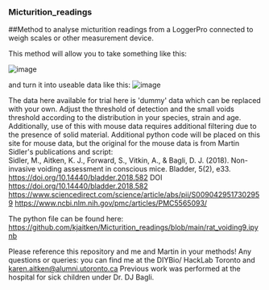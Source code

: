 ### Micturition_readings
##Method to analyse micturition readings from a LoggerPro connected to weigh scales or other measurement device. 

This method will allow you to take something like this: 

![image](https://github.com/kjaitken/Micturition_readings/assets/13381429/a8ee7988-f660-4593-be24-b2e530d64acc)

and turn it into useable data like this: 
![image](https://github.com/kjaitken/Micturition_readings/assets/13381429/43a73541-70d0-4abe-9141-d5bb4eaed1ef)

The data here available for trial here is 'dummy' data which can be replaced with your own. 
Adjust the threshold of detection and the small voids threshold according to the distribution in your species, strain and age. Additionally, use of this with mouse data requires additional filtering due to the presence of solid material. Additional python code will be placed on this site for mouse data, but the original for the mouse data is from Martin Sidler's publications and script:  
Sidler, M., Aitken, K. J., Forward, S., Vitkin, A., & Bagli, D. J. (2018). Non-invasive voiding assessment in conscious mice. Bladder, 5(2), e33. https://doi.org/10.14440/bladder.2018.582  DOI https://doi.org/10.14440/bladder.2018.582
https://www.sciencedirect.com/science/article/abs/pii/S0090429517302959
https://www.ncbi.nlm.nih.gov/pmc/articles/PMC5565093/

The python file can be found here: https://github.com/kjaitken/Micturition_readings/blob/main/rat_voiding9.ipynb

Please reference this repository and me and Martin in your methods!
Any questions or queries: you can find me at the DIYBio/ HackLab Toronto and karen.aitken@alumni.utoronto.ca
Previous work was performed at the hospital for sick children under Dr. DJ Bagli. 
